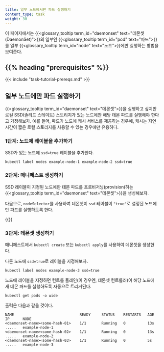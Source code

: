 ```yaml
---
title: 일부 노드에서만 파드 실행하기
content_type: task
weight: 30
---
```

<!-- overview -->

이 페이지에서는 {{<glossary_tooltip term_id="daemonset" text="데몬셋(DaemonSet)">}}의 일부인 {{<glossary_tooltip term_id="pod" text="파드">}}를 일부 {{<glossary_tooltip term_id="node" text="노드">}}에만 실행하는 방법을 보여준다.

## {{% heading "prerequisites" %}}

{{< include "task-tutorial-prereqs.md" >}}

## 일부 노드에만 파드 실행하기

{{<glossary_tooltip term_id="daemonset" text="데몬셋">}}을 실행하고 싶지만 로컬 SSD(솔리드 스테이트) 스토리지가 있는 노드에만
해당 데몬 파드를 실행해야 한다고 가정해보자. 예를 들어, 파드가 노드에 캐시 서비스를 제공하는 경우에,
캐시는 지연 시간이 짧은 로컬 스토리지를 사용할 수 있는 경우에만 유용하다.

### 1단계: 노드에 레이블을 추가하기

SSD가 있는 노드에 `ssd=true` 레이블을 추가한다.

```shell
kubectl label nodes example-node-1 example-node-2 ssd=true
```

### 2단계: 매니페스트 생성하기

SSD 레이블이 지정된 노드에만 데몬 파드를 프로비저닝(provision)하는 {{<glossary_tooltip term_id="daemonset" text="데몬셋">}}을 생성해보자.


다음으로, `nodeSelector`를 사용하여 데몬셋이 `ssd` 레이블이
`"true"`로 설정된 노드에만 파드를 실행하도록 한다.

{{<codenew file="controllers/daemonset-label-selector.yaml">}}

### 3단계: 데몬셋 생성하기

매니페스트에서 `kubectl create` 또는 `kubectl apply`를 사용하여 데몬셋을 생성한다.

다른 노드에 `ssd=true`로 레이블을 지정해보자.

```shell
kubectl label nodes example-node-3 ssd=true
```

노드에 레이블을 지정하면 컨트롤 플레인(이 경우엔, 데몬셋 컨트롤러)이
해당 노드에 새 데몬 파드를 실행하도록 자동으로 트리거된다.

```shell
kubectl get pods -o wide
```
출력은 다음과 같을 것이다.

```
NAME                              READY     STATUS    RESTARTS   AGE    IP      NODE
<daemonset-name><some-hash-01>    1/1       Running   0          13s    .....   example-node-1
<daemonset-name><some-hash-02>    1/1       Running   0          13s    .....   example-node-2
<daemonset-name><some-hash-03>    1/1       Running   0          5s     .....   example-node-3
```